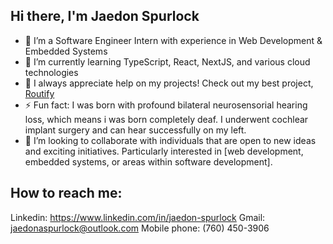 ## Hi there, I'm Jaedon Spurlock

- 🔭 I’m a Software Engineer Intern with experience in Web Development & Embedded Systems
- 🌱 I’m currently learning TypeScript, React, NextJS, and various cloud technologies
- 🤔 I always appreciate help on my projects! Check out my best project, [Routify](https://www.github.com/JaedonSpurlock01/Routify)
- ⚡ Fun fact: I was born with profound bilateral neurosensorial hearing loss, which means i was born completely deaf. I underwent cochlear implant surgery and can hear successfully on my left.
- 💞️ I’m looking to collaborate with individuals that are open to new ideas and exciting initiatives. Particularly interested in [web development, embedded systems, or areas within software development].

## How to reach me:
Linkedin: https://www.linkedin.com/in/jaedon-spurlock
Gmail: jaedonaspurlock@outlook.com
Mobile phone: (760) 450-3906
